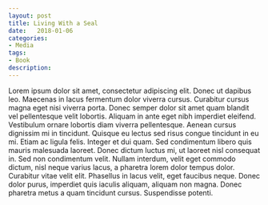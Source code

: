 ```yaml
---
layout: post
title: Living With a Seal
date:   2018-01-06
categories:
- Media
tags:
- Book
description: 
---
```


Lorem ipsum dolor sit amet, consectetur adipiscing elit. Donec ut dapibus leo. Maecenas in lacus fermentum dolor viverra cursus. Curabitur cursus magna eget nisi viverra porta. Donec semper dolor sit amet quam blandit vel pellentesque velit lobortis. Aliquam in ante eget nibh imperdiet eleifend. Vestibulum ornare lobortis diam viverra pellentesque. Aenean cursus dignissim mi in tincidunt. Quisque eu lectus sed risus congue tincidunt in eu mi. Etiam ac ligula felis. Integer et dui quam. Sed condimentum libero quis mauris malesuada laoreet. Donec dictum luctus mi, ut laoreet nisl consequat in. Sed non condimentum velit. Nullam interdum, velit eget commodo dictum, nisl neque varius lacus, a pharetra lorem dolor tempus dolor. Curabitur vitae velit elit. Phasellus in lacus velit, eget faucibus neque. Donec dolor purus, imperdiet quis iaculis aliquam, aliquam non magna. Donec pharetra metus a quam tincidunt cursus. Suspendisse potenti.<!--more-->